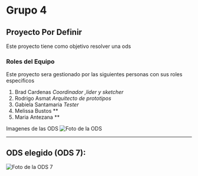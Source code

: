 # Grupo 4
## Proyecto Por Definir
Este proyecto tiene como objetivo resolver una ods
### Roles del Equipo
Este proyecto sera gestionado por las siguientes personas con sus roles especificos
1.  Brad Cardenas *Coordinador ,lider y sketcher*
2.  Rodrigo Asmat *Arquitecto de prototipos*
3.  Gabiela Santamaria *Tester*
4.  Melissa Bustos **
5.  Maria Antezana **

Imagenes de las ODS
![Foto de la ODS](https://search-drive.com/wp-content/uploads/2021/12/ODS-ci%CC%81rculo-1024x727-1.png)  

---
## ODS elegido (ODS 7):

![Foto de la ODS 7](https://www.ormazabal.com/wp-content/uploads/2023/09/Post-ODS-7-1-2.jpg)  

